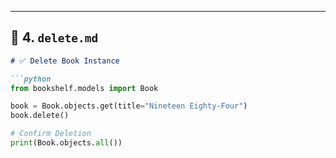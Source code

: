 
---

## 📄 4. `delete.md`

```markdown
# ✅ Delete Book Instance

```python
from bookshelf.models import Book

book = Book.objects.get(title="Nineteen Eighty-Four")
book.delete()

# Confirm Deletion
print(Book.objects.all())
